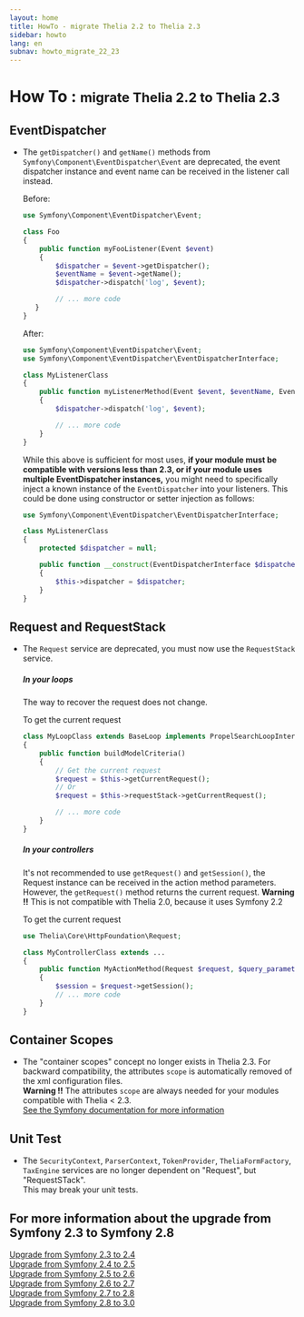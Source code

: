 ```yaml
---
layout: home
title: HowTo - migrate Thelia 2.2 to Thelia 2.3
sidebar: howto
lang: en
subnav: howto_migrate_22_23
---
```


<div class="page-header">
    <h1>How To : <small>migrate Thelia 2.2 to Thelia 2.3</small></h1>
</div>

## EventDispatcher

 * The `getDispatcher()` and `getName()` methods from `Symfony\Component\EventDispatcher\Event`
   are deprecated, the event dispatcher instance and event name can be received in the listener call instead.

    Before:

    ```php
    use Symfony\Component\EventDispatcher\Event;

    class Foo
    {
        public function myFooListener(Event $event)
        {
            $dispatcher = $event->getDispatcher();
            $eventName = $event->getName();
            $dispatcher->dispatch('log', $event);

            // ... more code
       }
    }
    ```

    After:

    ```php
    use Symfony\Component\EventDispatcher\Event;
    use Symfony\Component\EventDispatcher\EventDispatcherInterface;

    class MyListenerClass
    {
        public function myListenerMethod(Event $event, $eventName, EventDispatcherInterface $dispatcher)
        {
            $dispatcher->dispatch('log', $event);

            // ... more code
        }
    }
    ```

    While this above is sufficient for most uses, **if your module must be compatible with versions less than 2.3, or if your module uses multiple EventDispatcher instances,** you might need to specifically inject a known instance of the `EventDispatcher` into your listeners. This could be done using constructor or setter injection as follows:

    ```php
    use Symfony\Component\EventDispatcher\EventDispatcherInterface;

    class MyListenerClass
    {
        protected $dispatcher = null;

        public function __construct(EventDispatcherInterface $dispatcher)
        {
            $this->dispatcher = $dispatcher;
        }
    }
    ```

## Request and RequestStack

 * The `Request` service are deprecated, you must now use the `RequestStack` service.

    ##### In your loops
    The way to recover the request does not change.

    To get the current request

    ```php
    class MyLoopClass extends BaseLoop implements PropelSearchLoopInterface
    {
        public function buildModelCriteria()
        {
            // Get the current request
            $request = $this->getCurrentRequest();
            // Or
            $request = $this->requestStack->getCurrentRequest();

            // ... more code
        }
    }
    ```

    ##### In your controllers
    It's not recommended to use `getRequest()` and `getSession()`, the Request instance can be received in the action method parameters.
    However, the `getRequest()` method returns the current request.
    **Warning !!** This is not compatible with Thelia 2.0, because it uses Symfony 2.2

    To get the current request

    ```php
    use Thelia\Core\HttpFoundation\Request;

    class MyControllerClass extends ...
    {
        public function MyActionMethod(Request $request, $query_parameters ...)
        {
            $session = $request->getSession();
            // ... more code
        }
    }
    ```

## Container Scopes

 * The "container scopes" concept no longer exists in Thelia 2.3.
    For backward compatibility, the attributes `scope` is automatically removed of the xml configuration files.  
    **Warning !!** The attributes `scope` are always needed for your modules compatible with Thelia < 2.3.  
    [See the Symfony documentation for more information](http://symfony.com/doc/2.8/cookbook/service_container/scopes.html)


## Unit Test

 * The `SecurityContext`, `ParserContext`, `TokenProvider`, `TheliaFormFactory`, `TaxEngine` services are no longer dependent on "Request", but "RequestSTack".  
    This may break your unit tests.

## For more information about the upgrade from Symfony 2.3 to Symfony 2.8

[Upgrade from Symfony 2.3 to 2.4](https://github.com/symfony/symfony/blob/2.8/UPGRADE-2.4.md)  
[Upgrade from Symfony 2.4 to 2.5](https://github.com/symfony/symfony/blob/2.8/UPGRADE-2.5.md)  
[Upgrade from Symfony 2.5 to 2.6](https://github.com/symfony/symfony/blob/2.8/UPGRADE-2.6.md)  
[Upgrade from Symfony 2.6 to 2.7](https://github.com/symfony/symfony/blob/2.8/UPGRADE-2.7.md)  
[Upgrade from Symfony 2.7 to 2.8](https://github.com/symfony/symfony/blob/2.8/UPGRADE-2.8.md)  
[Upgrade from Symfony 2.8 to 3.0](https://github.com/symfony/symfony/blob/2.8/UPGRADE-3.0.md)  




